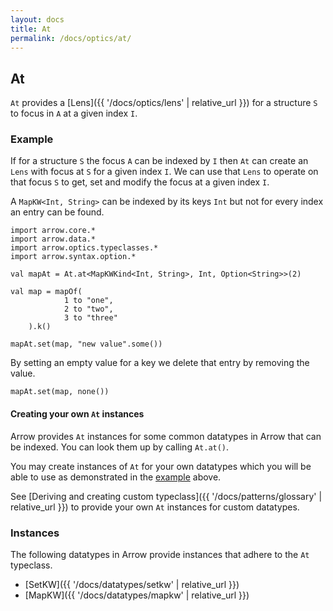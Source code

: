 ```yaml
---
layout: docs
title: At
permalink: /docs/optics/at/
---
```


## At

`At` provides a [Lens]({{ '/docs/optics/lens' | relative_url }}) for a structure `S` to focus in `A` at a given index `I`.

### Example

If for a structure `S` the focus `A` can be indexed by `I` then `At` can create an `Lens` with focus at `S` for a given index `I`.
We can use that `Lens` to operate on that focus `S` to get, set and modify the focus at a given index `I`.

A `MapKW<Int, String>` can be indexed by its keys `Int` but not for every index an entry can be found.

```kotlin:ank
import arrow.core.*
import arrow.data.*
import arrow.optics.typeclasses.*
import arrow.syntax.option.*

val mapAt = At.at<MapKWKind<Int, String>, Int, Option<String>>(2)

val map = mapOf(
            1 to "one",
            2 to "two",
            3 to "three"
    ).k()

mapAt.set(map, "new value".some())
```

By setting an empty value for a key we delete that entry by removing the value.

```kotlin:ank
mapAt.set(map, none())
```

#### Creating your own `At` instances

Arrow provides `At` instances for some common datatypes in Arrow that can be indexed. You can look them up by calling `At.at()`.

You may create instances of `At` for your own datatypes which you will be able to use as demonstrated in the [example](#example) above.

See [Deriving and creating custom typeclass]({{ '/docs/patterns/glossary' | relative_url }}) to provide your own `At` instances for custom datatypes.

### Instances

The following datatypes in Arrow provide instances that adhere to the `At` typeclass.

- [SetKW]({{ '/docs/datatypes/setkw' | relative_url }})
- [MapKW]({{ '/docs/datatypes/mapkw' | relative_url }})